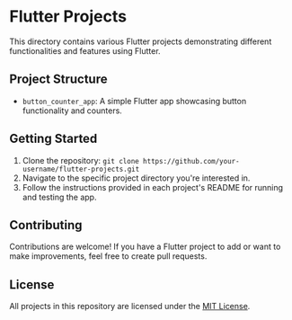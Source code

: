 # Flutter Projects

This directory contains various Flutter projects demonstrating different functionalities and features using Flutter.

## Project Structure

- `button_counter_app`: A simple Flutter app showcasing button functionality and counters.

## Getting Started

1. Clone the repository: `git clone https://github.com/your-username/flutter-projects.git`
2. Navigate to the specific project directory you're interested in.
3. Follow the instructions provided in each project's README for running and testing the app.

## Contributing

Contributions are welcome! If you have a Flutter project to add or want to make improvements, feel free to create pull requests.

## License

All projects in this repository are licensed under the [MIT License](LICENSE).
